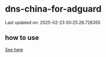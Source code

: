 # dns-china-for-adguard

Last updated on: 2025-02-23 00:25:28.728355

## how to use

[See here](https://github.com/AdguardTeam/AdGuardHome/wiki/Configuration#upstreams-from-file)